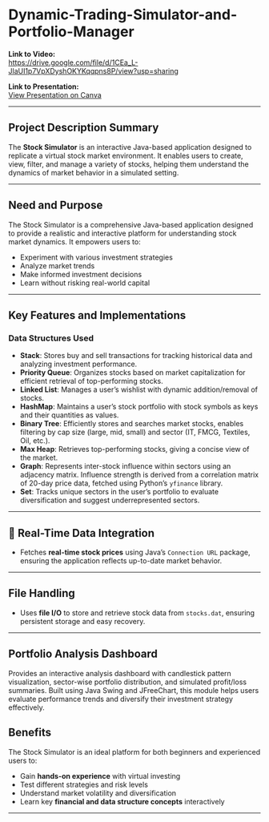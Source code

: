 # Dynamic-Trading-Simulator-and-Portfolio-Manager

**Link to Video:**  
https://drive.google.com/file/d/1CEa_L-JlaUI1p7VpXDyshOKYKqqpns8P/view?usp=sharing

**Link to Presentation:**  
[View Presentation on Canva](https://www.canva.com/design/DAGk52bG0c0/0BBVTRp2zXM9APE2e2vOQw/view?utm_content=DAGk52bG0c0&utm_campaign=designshare&utm_medium=link2&utm_source=uniquelinks&utlId=he709b225b0)

---

##  Project Description Summary

The **Stock Simulator** is an interactive Java-based application designed to replicate a virtual stock market environment. It enables users to create, view, filter, and manage a variety of stocks, helping them understand the dynamics of market behavior in a simulated setting.

---

##  Need and Purpose

The Stock Simulator is a comprehensive Java-based application designed to provide a realistic and interactive platform for understanding stock market dynamics. It empowers users to:

- Experiment with various investment strategies  
- Analyze market trends  
- Make informed investment decisions  
- Learn without risking real-world capital

---

##  Key Features and Implementations

###  Data Structures Used

- **Stack**: Stores buy and sell transactions for tracking historical data and analyzing investment performance.  
- **Priority Queue**: Organizes stocks based on market capitalization for efficient retrieval of top-performing stocks.  
- **Linked List**: Manages a user’s wishlist with dynamic addition/removal of stocks.  
- **HashMap**: Maintains a user’s stock portfolio with stock symbols as keys and their quantities as values.  
- **Binary Tree**: Efficiently stores and searches market stocks, enables filtering by cap size (large, mid, small) and sector (IT, FMCG, Textiles, Oil, etc.).  
- **Max Heap**: Retrieves top-performing stocks, giving a concise view of the market.  
- **Graph**: Represents inter-stock influence within sectors using an adjacency matrix. Influence strength is derived from a correlation matrix of 20-day price data, fetched using Python’s `yfinance` library.  
- **Set**: Tracks unique sectors in the user’s portfolio to evaluate diversification and suggest underrepresented sectors.

---

## 🔗 Real-Time Data Integration

- Fetches **real-time stock prices** using Java’s `Connection URL` package, ensuring the application reflects up-to-date market behavior.

---

## File Handling

- Uses **file I/O** to store and retrieve stock data from `stocks.dat`, ensuring persistent storage and easy recovery.

---
## Portfolio Analysis Dashboard
Provides an interactive analysis dashboard with candlestick pattern visualization, sector-wise portfolio distribution, and simulated profit/loss summaries. Built using Java Swing and JFreeChart, this module helps users evaluate performance trends and diversify their investment strategy effectively.

##  Benefits

The Stock Simulator is an ideal platform for both beginners and experienced users to:

- Gain **hands-on experience** with virtual investing  
- Test different strategies and risk levels  
- Understand market volatility and diversification  
- Learn key **financial and data structure concepts** interactively  

---

